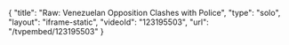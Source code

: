 {
    "title": "Raw: Venezuelan Opposition Clashes with Police",
    "type": "solo",
    "layout": "iframe-static",
    "videoId": "123195503",
    "url": "\/tvpembed\/123195503"
}